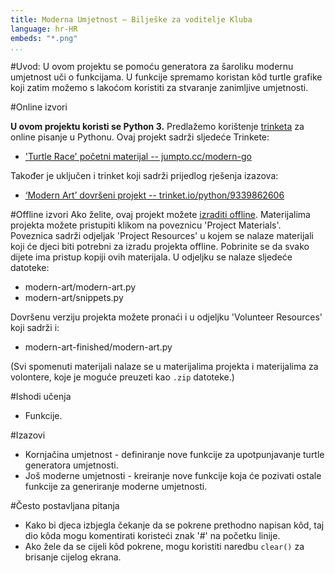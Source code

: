 ```yaml
---
title: Moderna Umjetnost — Bilješke za voditelje Kluba
language: hr-HR
embeds: "*.png"
...
```


#Uvod:
U ovom projektu se pomoću generatora za šaroliku modernu umjetnost uči o funkcijama. U funkcije spremamo koristan kôd turtle grafike koji zatim možemo s lakoćom koristiti za stvaranje zanimljive umjetnosti.

#Online izvori

__U ovom projektu koristi se Python 3.__ Predlažemo korištenje [trinketa](https://trinket.io/) za online pisanje u Pythonu. Ovaj projekt sadrži sljedeće Trinkete:

+ ['Turtle Race' početni materijal -- jumpto.cc/modern-go](http://jumpto.cc/modern-go)

Također je uključen i trinket koji sadrži prijedlog rješenja izazova:

+ [‘Modern Art’ dovršeni projekt -- trinket.io/python/9339862606](https://trinket.io/python/9339862606)

#Offline izvori
Ako želite, ovaj projekt možete [izraditi offline](https://www.codeclubprojects.org/en-GB/resources/python-working-offline/). Materijalima projekta možete pristupiti klikom na poveznicu 'Project Materials'. Poveznica sadrži odjeljak 'Project Resources' u kojem se nalaze materijali koji će djeci biti potrebni za izradu projekta offline. Pobrinite se da svako dijete ima pristup kopiji ovih materijala. U odjeljku se nalaze sljedeće datoteke:

+ modern-art/modern-art.py
+ modern-art/snippets.py

Dovršenu verziju projekta možete pronaći i u odjeljku 'Volunteer Resources' koji sadrži i:

+ modern-art-finished/modern-art.py

(Svi spomenuti materijali nalaze se u materijalima projekta i materijalima za volontere, koje je moguće preuzeti kao `.zip` datoteke.)

#Ishodi učenja
+ Funkcije.

#Izazovi
+ Kornjačina umjetnost - definiranje nove funkcije za upotpunjavanje turtle generatora umjetnosti.
+ Još moderne umjetnosti - kreiranje nove funkcije koja će pozivati ostale funkcije za generiranje moderne umjetnosti.


#Često postavljana pitanja
+ Kako bi djeca izbjegla čekanje da se pokrene prethodno napisan kôd, taj dio kôda mogu komentirati koristeći znak '#' na početku linije.
+ Ako žele da se cijeli kôd pokrene, mogu koristiti naredbu `clear()` za brisanje cijelog ekrana.  
